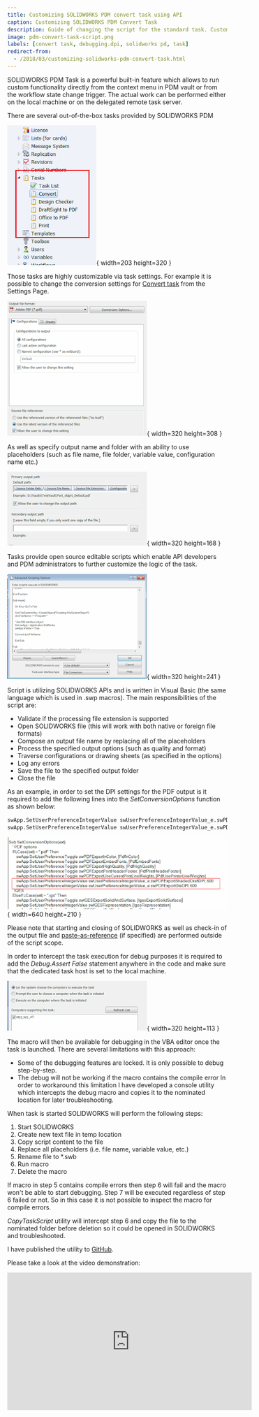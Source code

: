 ```yaml
---
title: Customizing SOLIDWORKS PDM convert task using API
caption: Customizing SOLIDWORKS PDM Convert Task
description: Guide of changing the script for the standard task. Custom utility to simplify the debugging of the PDM tasks
image: pdm-convert-task-script.png
labels: [convert task, debugging.dpi, solidworks pd, task]
redirect-from:
  - /2018/03/customizing-solidworks-pdm-convert-task.html
---
```

SOLIDWORKS PDM Task is a powerful built-in feature which allows to run custom functionality directly from the context menu in PDM vault or from the workflow state change trigger. The actual work can be performed either on the local machine or on the delegated remote task server.  

There are several out-of-the-box tasks provided by SOLIDWORKS PDM

![List of standard tasks in the Administration Panel](standard-sw-pdm-tasks.png){ width=203 height=320 }

Those tasks are highly customizable via task settings. For example it is possible to change the conversion settings for [Convert task](https://help.solidworks.com/2017/english/enterprisepdm/admin/t_configure_convert.htm) from the Settings Page.

![Convert task conversion settings](convert-task-conversion-settings.png){ width=320 height=308 }

As well as specify output name and folder with an ability to use placeholders (such as file name, file folder, variable value, configuration name etc.)

![Convert task output settings](convert-task-output-settings.png){ width=320 height=168 }

Tasks provide open source editable scripts which enable API developers and PDM administrators to further customize the logic of the task.

![Convert task advanced scripting options](pdm-convert-task-script.png){ width=320 height=241 }

Script is utilizing SOLIDWORKS APIs and is written in Visual Basic (the same language which is used in .swp macros). The main responsibilities of the script are:

* Validate if the processing file extension is supported
* Open SOLIDWORKS file (this will work with both native or foreign file formats)
* Compose an output file name by replacing all of the placeholders
* Process the specified output options (such as quality and format)
* Traverse configurations or drawing sheets (as specified in the options)
* Log any errors
* Save the file to the specified output folder
* Close the file

As an example, in order to set the DPI settings for the PDF output is it required to add the following lines into the *SetConversionOptions* function as shown below:

~~~ vb
swApp.SetUserPreferenceIntegerValue swUserPreferenceIntegerValue_e.swPDFExportShadedDraftDPI, 600
swApp.SetUserPreferenceIntegerValue swUserPreferenceIntegerValue_e.swPDFExportOleDPI, 600
~~~



![Code block to set DPI for the output file](set-dpi-output.png){ width=640 height=210 }

Please note that starting and closing of SOLIDWORKS as well as check-in of the output file and [paste-as-reference](https://help.solidworks.com/2012/english/enterprisepdm/fileexplorer/t_Creating_a_Topic_Reference.htm) (if specified) are performed outside of the script scope.

In order to intercept the task execution for debug purposes it is required to add the *Debug.Assert False* statement anywhere in the code and make sure that the dedicated task host is set to the local machine.

![Selection of the host to run the task](pdm-task-host.png){ width=320 height=113 }

The macro will then be available for debugging in the VBA editor once the task is launched. There are several limitations with this approach:

* Some of the debugging features are locked. It is only possible to debug step-by-step.
* The debug will not be working if the macro contains the compile error
In order to workaround this limitation I have developed a console utility which intercepts the debug macro and copies it to the nominated location for later troubleshooting.

When task is started SOLIDWORKS will perform the following steps:

1. Start SOLIDWORKS
1. Create new text file in temp location
1. Copy script content to the file
1. Replace all placeholders (i.e. file name, variable value, etc.)
1. Rename file to *.swb
1. Run macro
1. Delete the macro

If macro in step 5 contains compile errors then step 6 will fail and the macro won't be able to start debugging. Step 7 will be executed regardless of step 6 failed or not. So in this case it is not possible to inspect the macro for compile errors.

*CopyTaskScript* utility will intercept step 6 and copy the file to the nominated folder before deletion so it could be opened in SOLIDWORKS and troubleshooted.

I have published the utility to [GitHub](https://github.com/codestackdev/pdm-copy-task-script).

Please take a look at the video demonstration:  

<center>
  <iframe allow="autoplay; encrypted-media" allowfullscreen="" frameborder="0"
    width="560" height="315" src="https://www.youtube.com/embed/kNRbmTDAyBA">
  </iframe>
</center>
